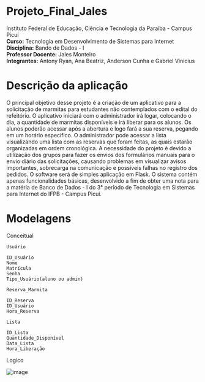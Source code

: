 # Projeto_Final_Jales

Instituto Federal de Educação, Ciência e Tecnologia da Paraíba - Campus Picuí<br/>
**Curso:** Tecnologia em Desenvolvimento de Sistemas para Internet<br/>
**Disciplina:** Bando de Dados - I<br/>
**Professor Docente:** Jales Monteiro<br/>
**Integrantes:** Antony Ryan, Ana Beatriz, Anderson Cunha e Gabriel Vinicius<br/> 

# Descrição da aplicação

O principal objetivo desse projeto é a criação de um aplicativo para a solicitação de marmitas para estudantes não contemplados com o edital do refeitório. O aplicativo iniciará com o administrador irá logar, colocando o dia, a quantidade de marmitas disponíveis e irá liberar para os alunos. Os alunos poderão acessar após a abertura e logo fará a sua reserva, pegando em um horário específico. O administrador pode acessar a lista visualizando uma lista com as reservas que foram feitas, as quais estarão organizadas em ordem cronológica. A necessidade do projeto é devido a utilização dos grupos para fazer os envios dos formulários manuais para o envio diário das solicitações, causando problemas em visualizar avisos importantes, sobrecarga na comunicação e possíveis falhas no registro dos pedidos. O software será de simples aplicação em Flask. O sistema contém apenas funcionalidades básicas, desenvolvido a fim de obter uma nota para a matéria de Banco de Dados - I do 3° período de Tecnologia em Sistemas para Internet do IFPB - Campus Picuí.

# Modelagens

Conceitual

	Usuário

	ID_Usuário
	Nome
 	Matrícula
	Senha
	Tipo_Usuário(aluno ou admin)
 
	Reserva_Marmita

	ID_Reserva
	ID_Usuário
	Hora_Reserva

	Lista

	ID_Lista
	Quantidade_Disponível
	Data_Lista
	Hora_Liberação

Logico 

![image](https://github.com/user-attachments/assets/7cb9ee4f-b18c-4257-90b6-7d4761a3d2bf)

